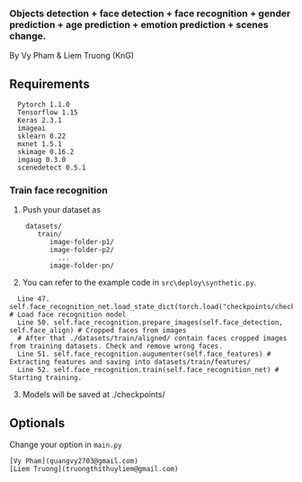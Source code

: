 


### Objects detection + face detection + face recognition + gender prediction + age prediction + emotion prediction + scenes change.

By Vy Pham & Liem Truong (KnG)



## Requirements
```Shell
  Pytorch 1.1.0
  Tensorflow 1.15
  Keras 2.3.1
  imageai
  sklearn 0.22
  mxnet 1.5.1
  skimage 0.16.2
  imgaug 0.3.0
  scenedetect 0.5.1
```

### Train face recognition

1. Push your dataset as
```Shell
    datasets/
       train/
          image-folder-p1/
          image-folder-p2/
            ...
          image-folder-pn/
```

2. You can refer to the example code in ``src\deploy\synthetic.py``.
```Shell
  Line 47.  self.face_recognition_net.load_state_dict(torch.load("checkpoints/checkpoint_290.pth")) # Load face recognition model
  Line 50. self.face_recognition.prepare_images(self.face_detection, self.face_align) # Cropped faces from images
  # After that ./datasets/train/aligned/ contain faces cropped images from training datasets. Check and remove wrong faces.
  Line 51. self.face_recognition.augumenter(self.face_features) # Extracting features and saving into datasets/train/features/
  Line 52. self.face_recognition.train(self.face_recognition_net) # Starting training.
```

3. Models will be saved at ./checkpoints/

## Optionals
Change your option in ```main.py```
```
[Vy Pham](quangvy2703@gmail.com)
[Liem Truong](truongthithuyliem@gmail.com)
```
